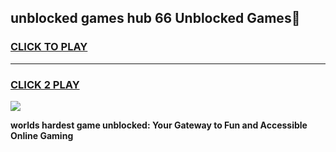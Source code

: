 
## unblocked games hub 66 Unblocked Games👋
<h3>
<a href="https://premium.freeplayer.one?title=unblocked_games_hub_66&ref=16F">CLICK TO PLAY</a></h3>
<hr>

<h3>
<a href="https://premium.freeplayer.one?title=unblocked_games_hub_66&ref=16F">CLICK 2 PLAY</a>
  
</h3>

<a href="https://premium.freeplayer.one?title=unblocked_games_hub_66&ref=16F/"><img src="https://clearcache.store/games.png"></a>


**worlds hardest game unblocked: Your Gateway to Fun and Accessible Online Gaming**
